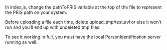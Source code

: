 In index.js, change the pathToPRIS variable at the top of the file to represent the PRIS path on your system.

Before uploading a file each time, delete upload_tmp/test.avi or else it won't run and you'll end up with undeleted tmp files.

To see it working in full, you must have the local PersonIdentification server running as well.
